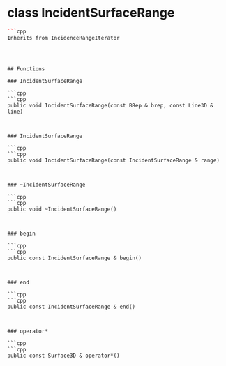 # class IncidentSurfaceRange


```cpp
```cpp
Inherits from IncidenceRangeIterator
```
```



## Functions

### IncidentSurfaceRange

```cpp
```cpp
public void IncidentSurfaceRange(const BRep & brep, const Line3D & line)
```
```


### IncidentSurfaceRange

```cpp
```cpp
public void IncidentSurfaceRange(const IncidentSurfaceRange & range)
```
```


### ~IncidentSurfaceRange

```cpp
```cpp
public void ~IncidentSurfaceRange()
```
```


### begin

```cpp
```cpp
public const IncidentSurfaceRange & begin()
```
```


### end

```cpp
```cpp
public const IncidentSurfaceRange & end()
```
```


### operator*

```cpp
```cpp
public const Surface3D & operator*()
```
```





